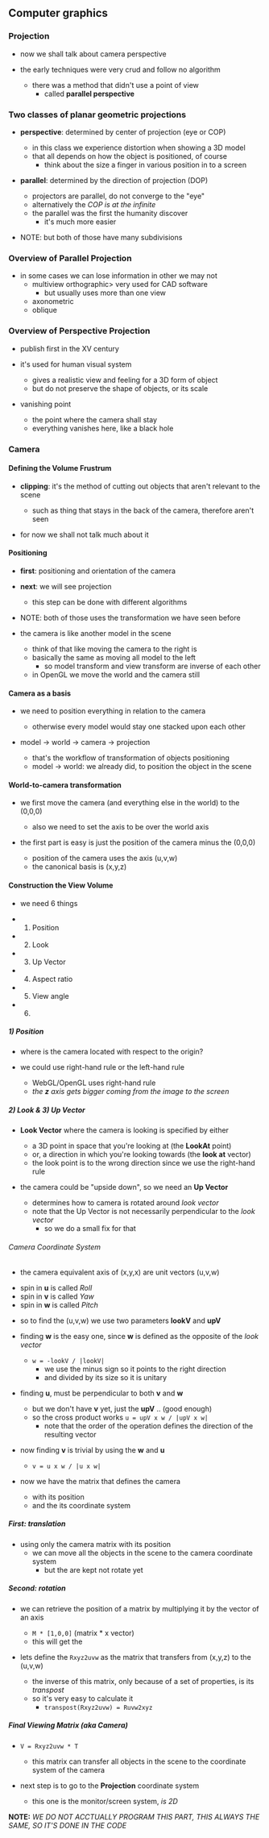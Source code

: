 ## Computer graphics
### Projection
- now we shall talk about camera perspective

- the early techniques were very crud and follow no algorithm
  * there was a method that didn't use a point of view
    + called __parallel perspective__

### Two classes of planar geometric projections
- **perspective**: determined by center of projection (eye or COP)
  * in this class we experience distortion when showing a 3D model
  * that all depends on how the object is positioned, of course
    + think about the size a finger in various position in to a screen

- **parallel**: determined by the direction of projection (DOP)
  * projectors are parallel, do not converge to the "eye"
  * alternatively the _COP is at the infinite_
  * the parallel was the first the humanity discover
    + it's much more easier

- NOTE: but both of those have many subdivisions

### Overview of Parallel Projection
- in some cases we can lose information in other we may not
  * multiview orthographic> very used for CAD software
    + but usually uses more than one view
  * axonometric
  * oblique

### Overview of Perspective Projection
- publish first in the XV century

- it's used for human visual system
  * gives a realistic view and feeling for a 3D form of object
  * but do not preserve the shape of objects, or its scale

- vanishing point
  * the point where the camera shall stay
  * everything vanishes here, like a black hole

### Camera
#### Defining the Volume Frustrum
- **clipping**: it's the method of cutting out objects that aren't relevant to the scene
  * such as thing that stays in the back of the camera, therefore aren't seen

- for now we shall not talk much about it

#### Positioning
- **first**: positioning and orientation of the camera

- **next**: we will see projection
  * this step can be done with different algorithms

- NOTE: both of those uses the transformation we have seen before

- the camera is like another model in the scene
  * think of that like moving the camera to the right is
  * basically the same as moving all model to the left
    + so model transform and view transform are inverse of each other
  * in OpenGL we move the world and the camera still

#### Camera as a basis
- we need to position everything in relation to the camera
  * otherwise every model would stay one stacked upon each other

- model -> world -> camera -> projection
  * that's the workflow of transformation of objects positioning
  * model -> world: we already did, to position the object in the scene

#### World-to-camera transformation
- we first move the camera (and everything else in the world) to the (0,0,0)
  * also we need to set the axis to be over the world axis

- the first part is easy is just the position of the camera minus the (0,0,0)
  * position of the camera uses the axis (u,v,w)
  * the canonical basis is (x,y,z)

#### Construction the View Volume
 - we need 6 things
  * 1) Position
  * 2) Look
  * 3) Up Vector
  * 4) Aspect ratio
  * 5) View angle
  * 6)

##### 1) Position
- where is the camera located with respect to the origin?

- we could use right-hand rule or the left-hand rule
  * WebGL/OpenGL uses right-hand rule
  * _the **z** axis gets bigger coming from the image to the screen_

##### 2) Look & 3) Up Vector

- **Look Vector** where the camera is looking is specified by either
  * a 3D point in space that you're looking at (the **LookAt** point)
  * or, a direction in which you're looking towards (the **look at** vector)
  * the look point is to the wrong direction since we use the right-hand rule

- the camera could be "upside down", so we need an **Up Vector**
  * determines how to camera is rotated around _look vector_
  * note that the Up Vector is not necessarily perpendicular to the _look vector_
    + so we do a small fix for that
  
###### Camera Coordinate System
 - the camera equivalent axis of (x,y,x) are unit vectors (u,v,w)
  * spin in **u** is called _Roll_
  * spin in **v** is called _Yaw_
  * spin in **w** is called _Pitch_

- so to find the (u,v,w) we use two parameters **lookV** and **upV**

- finding **w** is the easy one, since **w** is defined as the opposite of the _look vector_
  * `w = -lookV / |lookV|`
    + we use the minus sign so it points to the right direction
    + and divided by its size so it is unitary

- finding **u**, must be perpendicular to both **v** and **w**
  * but we don't have **v** yet, just the **upV** .. (good enough)
  * so the cross product works `u = upV x w / |upV x w|`
    + note that the order of the operation defines the direction of the resulting vector

- now finding **v** is trivial by using the **w** and **u**
  * `v = u x w / |u x w|`

- now we have the matrix that defines the camera
  * with its position
  * and the its coordinate system

##### First: translation
- using only the camera matrix with its position
  * we can move all the objects in the scene to the camera coordinate system
    + but the are kept not rotate yet

##### Second: rotation
- we can retrieve the position of a matrix by multiplying it by the vector of an axis
  * `M * [1,0,0]` (matrix * x vector)
  * this will get the 

- lets define the `Rxyz2uvw` as the matrix that transfers from (x,y,z) to the (u,v,w)
  * the inverse of this matrix, only because of a set of properties, is its _transpost_
  * so it's very easy to calculate it
    + `transpost(Rxyz2uvw) = Ruvw2xyz`

##### Final Viewing Matrix (aka Camera)
- `V = Rxyz2uvw * T`
  * this matrix can transfer all objects in the scene to the coordinate system of the camera

- next step is to go to the **Projection** coordinate system
  * this one is the monitor/screen system, _is 2D_

**NOTE:** _WE DO NOT ACCTUALLY PROGRAM THIS PART, THIS ALWAYS THE SAME, SO IT'S DONE IN THE CODE_
